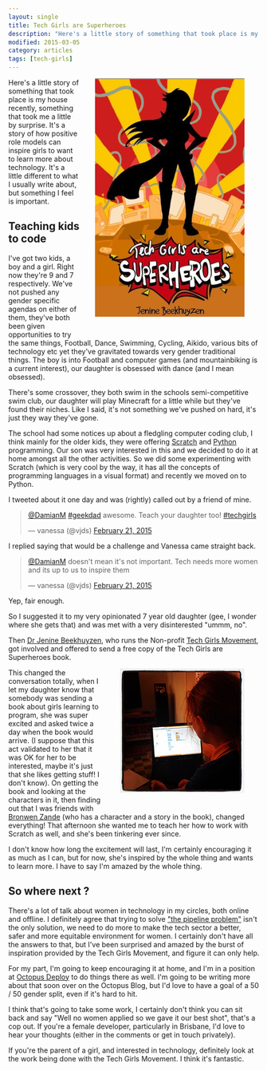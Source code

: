 ```yaml
---
layout: single
title: Tech Girls are Superheroes
description: "Here's a little story of something that took place is my house recently, something that took me a little by surprise. It's a story of how positive role models can inspire girls to want to learn more about technology. It's a little different to what I usually write about, but something I feel is important."
modified: 2015-03-05
category: articles
tags: [tech-girls]
---
```


<div style="float: right; margin: 30px; margin-top: 0;" >
<img alt="Tech Girls Are Superheroes" src="/images/coverbookTGAS.jpg" />
</div>


Here's a little story of something that took place is my house recently, something that took me a little by surprise. It's a story of how positive role models can inspire girls to want to learn more about technology. It's a little different to what I usually write about, but something I feel is important.

## Teaching kids to code ##

I've got two kids, a boy and a girl. Right now they're 9 and 7 respectively. We've not pushed any gender specific agendas on either of them, they've both been given opportunities to try the same things, Football, Dance, Swimming, Cycling, Aikido, various bits of technology etc yet they've gravitated towards very gender traditional things. The boy is into Football and computer games (and mountainbiking is a current interest), our daughter is obsessed with dance (and I mean obsessed). 

There's some crossover, they both swim in the schools semi-competitive swim club, our daughter will play Minecraft for a little while but they've found their niches. Like I said, it's not something we've pushed on hard, it's just they way they've gone.

The school had some notices up about a fledgling computer coding club, I think mainly for the older kids, they were offering [Scratch](http://scratch.mit.edu) and [Python](https://www.python.org/) programming. Our son was very interested in this and we decided to do it at home amongst all the other activities. So we did some experimenting with Scratch (which is very cool by the way, it has all the concepts of programming languages in a visual format) and recently we moved on to Python.

I tweeted about it one day and was (rightly) called out by a friend of mine.

<blockquote class="twitter-tweet" lang="en"><p><a href="https://twitter.com/DamianM">@DamianM</a> <a href="https://twitter.com/hashtag/geekdad?src=hash">#geekdad</a> awesome. Teach your daughter too! <a href="https://twitter.com/hashtag/techgirls?src=hash">#techgirls</a></p>&mdash; vanessa (@vjds) <a href="https://twitter.com/vjds/status/568956840064602112">February 21, 2015</a></blockquote>
<script async src="//platform.twitter.com/widgets.js" charset="utf-8"></script>

I replied saying that would be a challenge and Vanessa came straight back.

<blockquote class="twitter-tweet" lang="en"><p><a href="https://twitter.com/DamianM">@DamianM</a> doesn&#39;t mean it&#39;s not important. Tech needs more women and its up to us to inspire them</p>&mdash; vanessa (@vjds) <a href="https://twitter.com/vjds/status/568960532478238721">February 21, 2015</a></blockquote>
<script async src="//platform.twitter.com/widgets.js" charset="utf-8"></script>

Yep, fair enough.

So I suggested it to my very opinionated 7 year old daughter (gee, I wonder where she gets that) and was met with a very disinterested "ummm, no". 

Then [Dr Jenine Beekhuyzen](https://twitter.com/TGAsuperheroes), who runs the Non-profit [Tech Girls Movement](http://www.techgirlsmovement.org/), got involved and offered to send a free copy of the Tech Girls are Superheroes book.

<div style="float: right; margin: 30px; margin-top: 0;" >
<img alt="Kids Coding" src="/images/kids-coding.jpg" />
</div>

This changed the conversation totally, when I let my daughter know that somebody was sending a book about girls learning to program, she was super excited and asked twice a day when the book would arrive. (I suppose that this act validated to her that it was OK for her to be interested, maybe it's just that she likes getting stuff! I don't know). On getting the book and looking at the characters in it, then finding out that I was friends with [Bronwen Zande](https://twitter.com/bronwenz) (who has a character and a story in the book), changed everything! That afternoon she wanted me to teach her how to work with Scratch as well, and she's been tinkering ever since. 

I don't know how long the excitement will last, I'm certainly encouraging it as much as I can, but for now, she's inspired by the whole thing and wants to learn more. I have to say I'm amazed by the whole thing.

## So where next ? ##

There's a lot of talk about women in technology in my circles, both online and offline. I definitely agree that trying to solve ["the pipeline problem"](http://techcrunch.com/2014/08/23/just-another-white-dude-writing-about-diversity/) isn't the only solution, we need to do more to make the tech sector a better, safer and more equitable environment for women. I certainly don't have all the answers to that, but I've been surprised and amazed by the burst of inspiration provided by the Tech Girls Movement, and figure it can only help.

For my part, I'm going to keep encouraging it at home, and I'm in a position at [Octopus Deploy](http://octopusdeploy.com/) to do things there as well. I'm going to be writing more about that soon over on the Octopus Blog, but I'd love to have a goal of a 50 / 50 gender split, even if it's hard to hit. 

I think that's going to take some work, I certainly don't think you can sit back and say "Well no women applied so we gave it our best shot", that's a cop out. If you're a female developer, particularly in Brisbane, I'd love to hear your thoughts (either in the comments or get in touch privately).

If you're the parent of a girl, and interested in technology, definitely look at the work being done with the Tech Girls Movement. I think it's fantastic.
